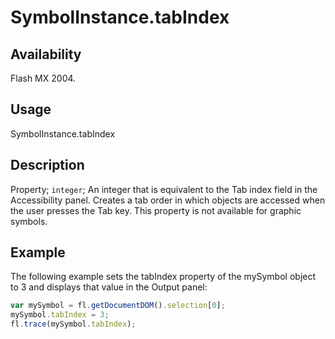 # SymbolInstance.tabIndex

## Availability

Flash MX 2004.

## Usage

SymbolInstance.tabIndex

## Description

Property; `integer`; An integer that is equivalent to the Tab index field in the Accessibility panel. Creates a tab order in which objects are accessed when the user presses the Tab key. This property is not available for graphic symbols.

## Example

The following example sets the tabIndex property of the mySymbol object to 3 and displays that value in the Output panel:

```javascript
var mySymbol = fl.getDocumentDOM().selection[0];
mySymbol.tabIndex = 3;
fl.trace(mySymbol.tabIndex);
```
